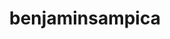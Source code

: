 ---
title: benjaminsampica
github: https://github.com/benjaminsampica
mode: dark
transition: 1s
score: 69.7
archetype:
- Game
---